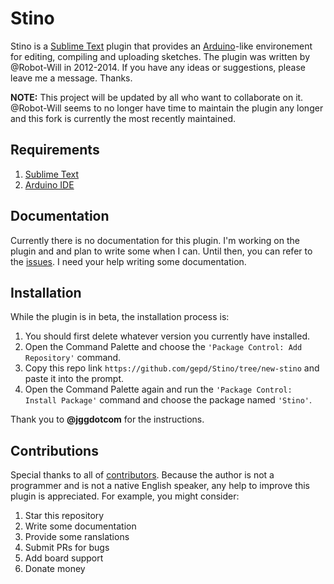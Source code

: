 # Stino

Stino is a [Sublime Text](http://www.sublimetext.com) plugin that provides an [Arduino](http://arduino.cc)-like environement for editing, compiling and uploading sketches. The plugin was written by @Robot-Will in 2012-2014. If you have any ideas or suggestions, please leave me a message. Thanks.

**NOTE:** This project will be updated by all who want to collaborate on it. @Robot-Will seems to no longer have time to maintain the plugin any longer and this fork is currently the most recently maintained.


## Requirements

1. [Sublime Text](http://www.sublimetext.com)
2. [Arduino IDE](http://arduino.cc/en/Main/Software)


## Documentation
Currently there is no documentation for this plugin. I'm working on the plugin and and plan to write some when I can. Until then, you can refer to the [issues](https://github.com/gepd/Stino/issues). I need your help writing some documentation.


## Installation

While the plugin is in beta, the installation process is:

1. You should first delete whatever version you currently have installed.
2. Open the Command Palette and choose the `'Package Control: Add Repository'` command.
3. Copy this repo link `https://github.com/gepd/Stino/tree/new-stino` and paste it into the prompt.
4. Open the Command Palette again and run the `'Package Control: Install Package'` command and choose the package named `'Stino'`.

Thank you to **@jggdotcom** for the instructions.

## Contributions

Special thanks to all of [contributors](https://github.com/gepd/Stino/blob/new-stino/CONTRIBUTORS.md). Because the author is not a programmer and is not a native English speaker, any help to improve this plugin is appreciated. For example, you might consider:

1. Star this repository
2. Write some documentation
3. Provide some ranslations
4. Submit PRs for bugs
5. Add board support
6. Donate money
